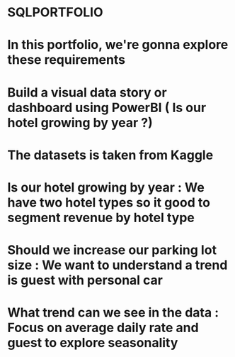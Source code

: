 # SQLPORTFOLIO
# In this portfolio, we're gonna explore these requirements 
# Build a visual data story or dashboard using PowerBI ( Is our hotel growing by year ?)
# The datasets is taken from Kaggle 
# Is our hotel growing by year : We have two hotel types so it good to segment revenue by hotel type
# Should we increase our parking lot size : We want to understand a trend is guest with personal car
# What trend can we see in the data : Focus on average daily rate and guest to explore seasonality
